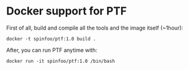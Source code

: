 # Docker support for PTF



First of all, build and compile all the tools and the image itself (~1hour):
```
docker -t spinfoo/ptf:1.0 build .
```


After, you can run PTF anytime with:
```
docker run -it spinfoo/ptf:1.0 /bin/bash
```

